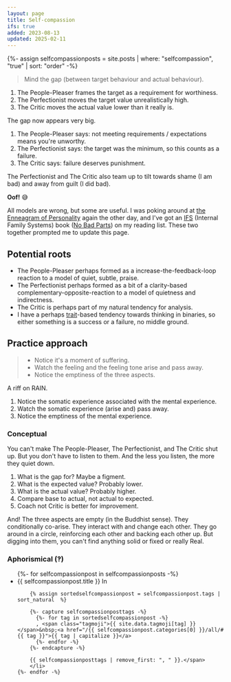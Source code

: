 ```yaml
---
layout: page
title: Self-compassion
ifs: true
added: 2023-08-13
updated: 2025-02-11
---
```


{%- assign selfcompassionposts = site.posts | where: "selfcompassion", "true" | sort: "order" -%}

<blockquote class="alt"><p>Mind the gap (between target behaviour and actual behaviour).</p></blockquote>

<ol>
	<li>The People-Pleaser frames the target as a requirement for worthiness.</li>
	<li>The Perfectionist moves the target value unrealistically high.</li>
	<li>The Critic moves the actual value lower than it really is.</li>
</ol>

<p>The gap now appears very big.</p>

<ol>
	<li>The People-Pleaser says: not meeting requirements / expectations means you're unworthy.</li>
	<li>The Perfectionist says: the target was the minimum, so this counts as a failure.</li>
	<li>The Critic says: failure deserves punishment.</li>
</ol>

<p>The Perfectionist and The Critic also team up to tilt towards shame (I am bad) and away from guilt (I did bad).</p>

<p><strong>Oof!</strong> 😅</p>

<p>All models are wrong, but some are useful. I was poking around at <a href="https://en.wikipedia.org/wiki/Enneagram_of_Personality">the Enneagram of Personality</a> again the other day, and I've got an <a href="https://ifs-institute.com/">IFS</a> (Internal Family Systems) book (<a href="https://www.goodreads.com/book/show/55384168-no-bad-parts">No Bad Parts</a>) on my reading list. These two together prompted me to update this page.</p>

<p></p>

<h2>Potential roots</h2>

<ul>
	<li>The People-Pleaser perhaps formed as a increase-the-feedback-loop reaction to a model of quiet, subtle, praise.</li>
	<li>The Perfectionist perhaps formed as a bit of a clarity-based complementary-opposite-reaction to a model of quietness and indirectness.</li>
	<li>The Critic is perhaps part of my natural tendency for analysis.</li>
	<li>I have a perhaps <a href="/thinking/traits/">trait</a>-based tendency towards thinking in binaries, so either something is a success or a failure, no middle ground.</li>
</ul>

<h2>Practice approach</h2>

<blockquote class="alt">
	<ul>
		<li>Notice it's a moment of suffering.</li>
		<li>Watch the feeling and the feeling tone arise and pass away.</li>
		<li>Notice the emptiness of the three aspects.</li>
	</ul>
</blockquote>

<p>A riff on RAIN.</p>

<ol>
	<li>Notice the somatic experience associated with the mental experience.</li>
	<li>Watch the somatic experience (arise and) pass away.</li>
	<li>Notice the emptiness of the mental experience.</li>
</ol>

<h3>Conceptual</h3>

<p>You can't make The People-Pleaser, The Perfectionist, and The Critic shut up. But you don't have to listen to them. And the less you listen, the more they quiet down.</p>

<ol>
	<li>What is the gap for? Maybe a figment.</li>
	<li>What is the expected value? Probably lower.</li>
	<li>What is the actual value? Probably higher.</li>
	<li>Compare base to actual, not actual to expected.</li>
	<li>Coach not Critic is better for improvement.</li>
</ol>

<p>And! The three aspects are empty (in the Buddhist sense). They conditionally co-arise. They interact with and change each other. They go around in a circle, reinforcing each other and backing each other up. But digging into them, you can't find anything solid or fixed or really Real.</p>

<h3>Aphorismical (‽)</h3>

<ul>
	{%- for selfcompassionpost in selfcompassionposts -%}
		<li>
		{{ selfcompassionpost.title }} <span class="tags">In

		{% assign sortedselfcompassionpost = selfcompassionpost.tags | sort_natural  %}

		{%- capture selfcompassionposttags -%}
		  {%- for tag in sortedselfcompassionpost -%}
		  , <span class="tagmoji">{{ site.data.tagmoji[tag] }}</span>&nbsp;<a href="/{{ selfcompassionpost.categories[0] }}/all/#{{ tag }}">{{ tag | capitalize }}</a>
		  {%- endfor -%}
		{%- endcapture -%}

		{{ selfcompassionposttags | remove_first: ", " }}.</span>
		</li>
	{%- endfor -%}
</ul>
